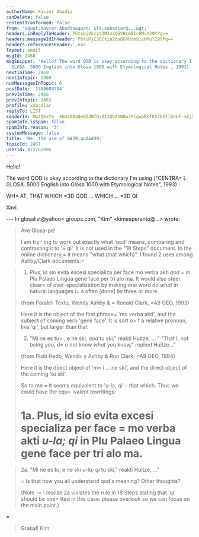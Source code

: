 ```yaml
---
authorName: Xavier Abadia
canDelete: false
contentTrasformed: false
from: '&quot;Xavier Abadia&quot; &lt;xabadiar@...&gt;'
headers.inReplyToHeader: PGtsbjVkcyt2M2ozQGVHcm91cHMuY29tPg==
headers.messageIdInHeader: PGtuMjI3OCtia2dsQGVHcm91cHMuY29tPg==
headers.referencesHeader: .nan
layout: email
msgId: 2468
msgSnippet: 'Hello! The word QOD is okay according to the dictionary I m using ( CENTRAL
  GLOSA. 5000 English into Glosa 1000 with Etymological Notes , 1993) : WHAT, THAT'
nextInTime: 2469
nextInTopic: 2469
numMessagesInTopic: 6
postDate: '1368689704'
prevInTime: 2466
prevInTopic: 2463
profile: xabadiar
replyTo: LIST
senderId: MwtQ6xYm__46mzA8aQeOIJNfDv8I1QbA1N0w7PCgwpBsTKS26STlDdLF-mZj2XaGO7SraR86IvNW3-vXLjykC1Fie2FqMznSjPta
spamInfo.isSpam: false
spamInfo.reason: '3'
systemMessage: false
title: 'Re: the use of &#39;qod&#39;'
topicId: 2461
userId: 472762895
---
```


Hello!

The word QOD is okay according to the dictionary I'm using ("CENTRA=
L GLOSA. 5000 English into Glosa 1000 with Etymological Notes", 1993) :

WH=
AT, THAT WHICH =3D QOD
... WHICH ... =3D QI

Xavi.


--- In glosalist@yahoo=
groups.com, "Kim" <kimesperanto@...> wrote:
>
> Ave Glosa-pe!
> 
> I am try=
ing to work out exactly what 'qod' means, comparing and contrasting it to '=
qi'.  It is not used in the "18 Steps" document.  In the online dictionary,=
 it means "what (that which)".  I found 2 uses among Ashby/Clark documents:=

> 
> 1. Plus, id sio evita excesi specializa per face mo verba akti *qod* =
in Plu Palaeo Lingua gene face per tri alo ma. 
> It would also steer clear=
 of over-specialization by making one word do *what* in natural languages i=
s often [done] by three or more. 
> 
> (from Paraleli Textu, Wendy Ashby & =
Ronald Clark, =A9 GEO, 1993)
> 
> Here it is the object of the first phrase=
 'mo verba akti', and the subject of coming verb 'gene face'.  It is sort o=
f a relative pronoun, like 'qi', but larger than that.
> 
> 2. "Mi ne es tu=
, e ne ski; *qod* tu ski," reakti Huitze, ... "
> "That I, not being you, d=
o not know *what* you know," replied Huitze..."
> 
> (from Piski Hedo, Wend=
y Ashby & Ron Clark, =A9 GEO, 1994)
> 
> Here it is the direct object of 'm=
i ... ne ski', and the direct object of the coming 'tu ski'.
> 
> So to me =
it seems equivalent to 'u-la; qi' - that which.  Thus we could have the equ=
ivalent rewritings:
> 
> 1a. Plus, id sio evita excesi specializa per face =
mo verba akti *u-la; qi* in Plu Palaeo Lingua gene face per tri alo ma. 
> =

> 2a. "Mi ne es tu, e ne ski *u-la; qi* tu ski," reakti Huitze, ..."
> 
> =
Is that how you all understand qod's meaning?  Other thoughts?
> 
> (Note -=
 I realize 2a violates the rule in 18 Steps stating that 'qi' should be omi=
tted in this case.  please overlook so we can focus on the main point.)
> 
=
> Gratia!!
> Kim
>



